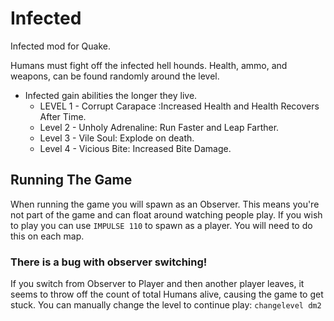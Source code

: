 # Infected
 Infected mod for Quake.

Humans must fight off the infected hell hounds. Health, ammo, and weapons, can be found randomly around the level.

- Infected gain abilities the longer they live.
	- LEVEL 1 - Corrupt Carapace :Increased Health and Health Recovers After Time.
	- Level 2 - Unholy Adrenaline: Run Faster and Leap Farther.
	- Level 3 - Vile Soul: Explode on death.
	- Level 4 - Vicious Bite: Increased Bite Damage.

## Running The Game
When running the game you will spawn as an Observer. This means you're not part of the game and can float around watching people play. If you wish to play you can use `IMPULSE 110` to spawn as a player. You will need to do this on each map.
### There is a bug with observer switching!
If you switch from Observer to Player and then another player leaves, it seems to throw off the count of total Humans alive, causing the game to get stuck. You can manually change the level to continue play: `changelevel dm2`
